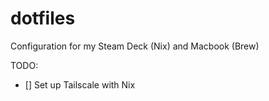 # dotfiles

Configuration for my Steam Deck (Nix) and Macbook (Brew)

TODO:

- [] Set up Tailscale with Nix
